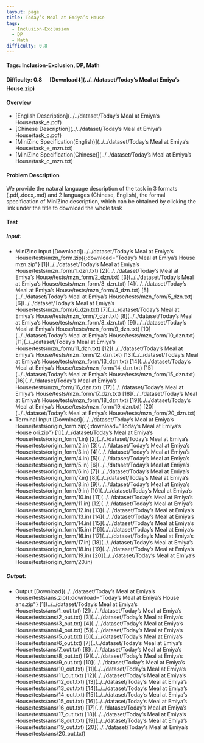 ```yaml
---
layout: page
title: Today’s Meal at Emiya’s House
tags:
  - Inclusion-Exclusion
  - DP
  - Math
difficulty: 0.8
---
```


#### Tags: Inclusion-Exclusion, DP, Math
#### Difficulty: 0.8 &nbsp;&nbsp;&nbsp;&nbsp; [Download⬇️](../../dataset/Today’s Meal at Emiya’s House.zip)
#### Overview
- [English Description](../../dataset/Today’s Meal at Emiya’s House/task_e.pdf)
- [Chinese Description](../../dataset/Today’s Meal at Emiya’s House/task_c.pdf)
- [MiniZinc Specification(English)](../../dataset/Today’s Meal at Emiya’s House/task_e_mzn.txt)
- [MiniZinc Specification(Chinese)](../../dataset/Today’s Meal at Emiya’s House/task_c_mzn.txt)

#### Problem Description
We provide the natural language description of the task in 3 formats (.pdf,.docx,.md) and 2 languages (Chinese, English), the formal specification of MiniZinc description, which can be obtained by clicking the link under the title to download the whole task
#### Test
##### Input:
- MiniZinc Input [Download](../../dataset/Today’s Meal at Emiya’s House/tests/mzn_form.zip){:download="Today’s Meal at Emiya’s House mzn.zip"} [1](../../dataset/Today’s Meal at Emiya’s House/tests/mzn_form/1_dzn.txt) [2](../../dataset/Today’s Meal at Emiya’s House/tests/mzn_form/2_dzn.txt) [3](../../dataset/Today’s Meal at Emiya’s House/tests/mzn_form/3_dzn.txt) [4](../../dataset/Today’s Meal at Emiya’s House/tests/mzn_form/4_dzn.txt) [5](../../dataset/Today’s Meal at Emiya’s House/tests/mzn_form/5_dzn.txt) [6](../../dataset/Today’s Meal at Emiya’s House/tests/mzn_form/6_dzn.txt) [7](../../dataset/Today’s Meal at Emiya’s House/tests/mzn_form/7_dzn.txt) [8](../../dataset/Today’s Meal at Emiya’s House/tests/mzn_form/8_dzn.txt) [9](../../dataset/Today’s Meal at Emiya’s House/tests/mzn_form/9_dzn.txt) [10](../../dataset/Today’s Meal at Emiya’s House/tests/mzn_form/10_dzn.txt) [11](../../dataset/Today’s Meal at Emiya’s House/tests/mzn_form/11_dzn.txt) [12](../../dataset/Today’s Meal at Emiya’s House/tests/mzn_form/12_dzn.txt) [13](../../dataset/Today’s Meal at Emiya’s House/tests/mzn_form/13_dzn.txt) [14](../../dataset/Today’s Meal at Emiya’s House/tests/mzn_form/14_dzn.txt) [15](../../dataset/Today’s Meal at Emiya’s House/tests/mzn_form/15_dzn.txt) [16](../../dataset/Today’s Meal at Emiya’s House/tests/mzn_form/16_dzn.txt) [17](../../dataset/Today’s Meal at Emiya’s House/tests/mzn_form/17_dzn.txt) [18](../../dataset/Today’s Meal at Emiya’s House/tests/mzn_form/18_dzn.txt) [19](../../dataset/Today’s Meal at Emiya’s House/tests/mzn_form/19_dzn.txt) [20](../../dataset/Today’s Meal at Emiya’s House/tests/mzn_form/20_dzn.txt) 
- Terminal Input [Download](../../dataset/Today’s Meal at Emiya’s House/tests/origin_form.zip){:download="Today’s Meal at Emiya’s House ori.zip"} [1](../../dataset/Today’s Meal at Emiya’s House/tests/origin_form/1.in) [2](../../dataset/Today’s Meal at Emiya’s House/tests/origin_form/2.in) [3](../../dataset/Today’s Meal at Emiya’s House/tests/origin_form/3.in) [4](../../dataset/Today’s Meal at Emiya’s House/tests/origin_form/4.in) [5](../../dataset/Today’s Meal at Emiya’s House/tests/origin_form/5.in) [6](../../dataset/Today’s Meal at Emiya’s House/tests/origin_form/6.in) [7](../../dataset/Today’s Meal at Emiya’s House/tests/origin_form/7.in) [8](../../dataset/Today’s Meal at Emiya’s House/tests/origin_form/8.in) [9](../../dataset/Today’s Meal at Emiya’s House/tests/origin_form/9.in) [10](../../dataset/Today’s Meal at Emiya’s House/tests/origin_form/10.in) [11](../../dataset/Today’s Meal at Emiya’s House/tests/origin_form/11.in) [12](../../dataset/Today’s Meal at Emiya’s House/tests/origin_form/12.in) [13](../../dataset/Today’s Meal at Emiya’s House/tests/origin_form/13.in) [14](../../dataset/Today’s Meal at Emiya’s House/tests/origin_form/14.in) [15](../../dataset/Today’s Meal at Emiya’s House/tests/origin_form/15.in) [16](../../dataset/Today’s Meal at Emiya’s House/tests/origin_form/16.in) [17](../../dataset/Today’s Meal at Emiya’s House/tests/origin_form/17.in) [18](../../dataset/Today’s Meal at Emiya’s House/tests/origin_form/18.in) [19](../../dataset/Today’s Meal at Emiya’s House/tests/origin_form/19.in) [20](../../dataset/Today’s Meal at Emiya’s House/tests/origin_form/20.in) 

##### Output:
- Output [Download](../../dataset/Today’s Meal at Emiya’s House/tests/ans.zip){:download="Today’s Meal at Emiya’s House ans.zip"} [1](../../dataset/Today’s Meal at Emiya’s House/tests/ans/1_out.txt) [2](../../dataset/Today’s Meal at Emiya’s House/tests/ans/2_out.txt) [3](../../dataset/Today’s Meal at Emiya’s House/tests/ans/3_out.txt) [4](../../dataset/Today’s Meal at Emiya’s House/tests/ans/4_out.txt) [5](../../dataset/Today’s Meal at Emiya’s House/tests/ans/5_out.txt) [6](../../dataset/Today’s Meal at Emiya’s House/tests/ans/6_out.txt) [7](../../dataset/Today’s Meal at Emiya’s House/tests/ans/7_out.txt) [8](../../dataset/Today’s Meal at Emiya’s House/tests/ans/8_out.txt) [9](../../dataset/Today’s Meal at Emiya’s House/tests/ans/9_out.txt) [10](../../dataset/Today’s Meal at Emiya’s House/tests/ans/10_out.txt) [11](../../dataset/Today’s Meal at Emiya’s House/tests/ans/11_out.txt) [12](../../dataset/Today’s Meal at Emiya’s House/tests/ans/12_out.txt) [13](../../dataset/Today’s Meal at Emiya’s House/tests/ans/13_out.txt) [14](../../dataset/Today’s Meal at Emiya’s House/tests/ans/14_out.txt) [15](../../dataset/Today’s Meal at Emiya’s House/tests/ans/15_out.txt) [16](../../dataset/Today’s Meal at Emiya’s House/tests/ans/16_out.txt) [17](../../dataset/Today’s Meal at Emiya’s House/tests/ans/17_out.txt) [18](../../dataset/Today’s Meal at Emiya’s House/tests/ans/18_out.txt) [19](../../dataset/Today’s Meal at Emiya’s House/tests/ans/19_out.txt) [20](../../dataset/Today’s Meal at Emiya’s House/tests/ans/20_out.txt) 

